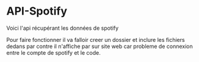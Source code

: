 # API-Spotify
Voici l'api récupérant les données de spotify


Pour faire fonctionner il va falloir creer un dossier et inclure les fichiers dedans par contre il n'affiche par sur site web  car probleme de connexion entre le compte de spotify et  le code.

